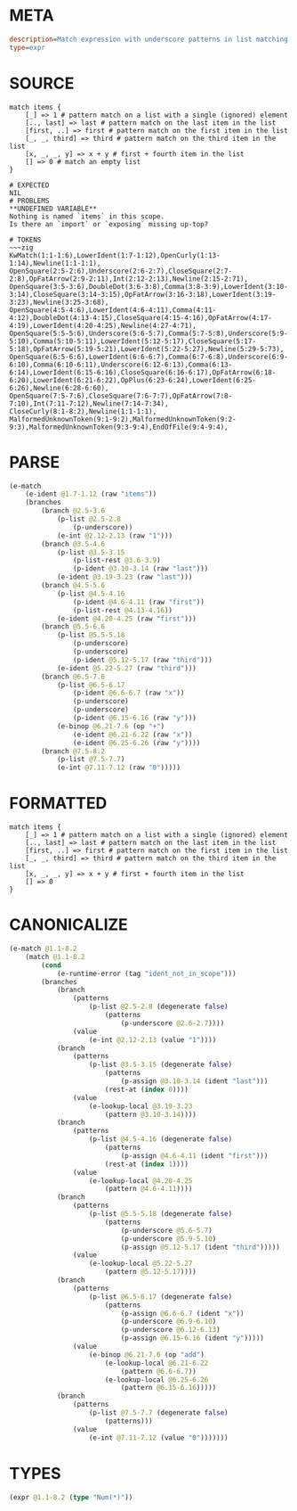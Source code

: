 # META
~~~ini
description=Match expression with underscore patterns in list matching
type=expr
~~~
# SOURCE
~~~roc
match items {
    [_] => 1 # pattern match on a list with a single (ignored) element
    [.., last] => last # pattern match on the last item in the list
    [first, ..] => first # pattern match on the first item in the list
    [_, _, third] => third # pattern match on the third item in the list
    [x, _, _, y] => x + y # first + fourth item in the list
    [] => 0 # match an empty list
}
~~~
~~~
# EXPECTED
NIL
# PROBLEMS
**UNDEFINED VARIABLE**
Nothing is named `items` in this scope.
Is there an `import` or `exposing` missing up-top?

# TOKENS
~~~zig
KwMatch(1:1-1:6),LowerIdent(1:7-1:12),OpenCurly(1:13-1:14),Newline(1:1-1:1),
OpenSquare(2:5-2:6),Underscore(2:6-2:7),CloseSquare(2:7-2:8),OpFatArrow(2:9-2:11),Int(2:12-2:13),Newline(2:15-2:71),
OpenSquare(3:5-3:6),DoubleDot(3:6-3:8),Comma(3:8-3:9),LowerIdent(3:10-3:14),CloseSquare(3:14-3:15),OpFatArrow(3:16-3:18),LowerIdent(3:19-3:23),Newline(3:25-3:68),
OpenSquare(4:5-4:6),LowerIdent(4:6-4:11),Comma(4:11-4:12),DoubleDot(4:13-4:15),CloseSquare(4:15-4:16),OpFatArrow(4:17-4:19),LowerIdent(4:20-4:25),Newline(4:27-4:71),
OpenSquare(5:5-5:6),Underscore(5:6-5:7),Comma(5:7-5:8),Underscore(5:9-5:10),Comma(5:10-5:11),LowerIdent(5:12-5:17),CloseSquare(5:17-5:18),OpFatArrow(5:19-5:21),LowerIdent(5:22-5:27),Newline(5:29-5:73),
OpenSquare(6:5-6:6),LowerIdent(6:6-6:7),Comma(6:7-6:8),Underscore(6:9-6:10),Comma(6:10-6:11),Underscore(6:12-6:13),Comma(6:13-6:14),LowerIdent(6:15-6:16),CloseSquare(6:16-6:17),OpFatArrow(6:18-6:20),LowerIdent(6:21-6:22),OpPlus(6:23-6:24),LowerIdent(6:25-6:26),Newline(6:28-6:60),
OpenSquare(7:5-7:6),CloseSquare(7:6-7:7),OpFatArrow(7:8-7:10),Int(7:11-7:12),Newline(7:14-7:34),
CloseCurly(8:1-8:2),Newline(1:1-1:1),
MalformedUnknownToken(9:1-9:2),MalformedUnknownToken(9:2-9:3),MalformedUnknownToken(9:3-9:4),EndOfFile(9:4-9:4),
~~~
# PARSE
~~~clojure
(e-match
	(e-ident @1.7-1.12 (raw "items"))
	(branches
		(branch @2.5-3.6
			(p-list @2.5-2.8
				(p-underscore))
			(e-int @2.12-2.13 (raw "1")))
		(branch @3.5-4.6
			(p-list @3.5-3.15
				(p-list-rest @3.6-3.9)
				(p-ident @3.10-3.14 (raw "last")))
			(e-ident @3.19-3.23 (raw "last")))
		(branch @4.5-5.6
			(p-list @4.5-4.16
				(p-ident @4.6-4.11 (raw "first"))
				(p-list-rest @4.13-4.16))
			(e-ident @4.20-4.25 (raw "first")))
		(branch @5.5-6.6
			(p-list @5.5-5.18
				(p-underscore)
				(p-underscore)
				(p-ident @5.12-5.17 (raw "third")))
			(e-ident @5.22-5.27 (raw "third")))
		(branch @6.5-7.6
			(p-list @6.5-6.17
				(p-ident @6.6-6.7 (raw "x"))
				(p-underscore)
				(p-underscore)
				(p-ident @6.15-6.16 (raw "y")))
			(e-binop @6.21-7.6 (op "+")
				(e-ident @6.21-6.22 (raw "x"))
				(e-ident @6.25-6.26 (raw "y"))))
		(branch @7.5-8.2
			(p-list @7.5-7.7)
			(e-int @7.11-7.12 (raw "0")))))
~~~
# FORMATTED
~~~roc
match items {
	[_] => 1 # pattern match on a list with a single (ignored) element
	[.., last] => last # pattern match on the last item in the list
	[first, ..] => first # pattern match on the first item in the list
	[_, _, third] => third # pattern match on the third item in the list
	[x, _, _, y] => x + y # first + fourth item in the list
	[] => 0
}
~~~
# CANONICALIZE
~~~clojure
(e-match @1.1-8.2
	(match @1.1-8.2
		(cond
			(e-runtime-error (tag "ident_not_in_scope")))
		(branches
			(branch
				(patterns
					(p-list @2.5-2.8 (degenerate false)
						(patterns
							(p-underscore @2.6-2.7))))
				(value
					(e-int @2.12-2.13 (value "1"))))
			(branch
				(patterns
					(p-list @3.5-3.15 (degenerate false)
						(patterns
							(p-assign @3.10-3.14 (ident "last")))
						(rest-at (index 0))))
				(value
					(e-lookup-local @3.19-3.23
						(pattern @3.10-3.14))))
			(branch
				(patterns
					(p-list @4.5-4.16 (degenerate false)
						(patterns
							(p-assign @4.6-4.11 (ident "first")))
						(rest-at (index 1))))
				(value
					(e-lookup-local @4.20-4.25
						(pattern @4.6-4.11))))
			(branch
				(patterns
					(p-list @5.5-5.18 (degenerate false)
						(patterns
							(p-underscore @5.6-5.7)
							(p-underscore @5.9-5.10)
							(p-assign @5.12-5.17 (ident "third")))))
				(value
					(e-lookup-local @5.22-5.27
						(pattern @5.12-5.17))))
			(branch
				(patterns
					(p-list @6.5-6.17 (degenerate false)
						(patterns
							(p-assign @6.6-6.7 (ident "x"))
							(p-underscore @6.9-6.10)
							(p-underscore @6.12-6.13)
							(p-assign @6.15-6.16 (ident "y")))))
				(value
					(e-binop @6.21-7.6 (op "add")
						(e-lookup-local @6.21-6.22
							(pattern @6.6-6.7))
						(e-lookup-local @6.25-6.26
							(pattern @6.15-6.16)))))
			(branch
				(patterns
					(p-list @7.5-7.7 (degenerate false)
						(patterns)))
				(value
					(e-int @7.11-7.12 (value "0")))))))
~~~
# TYPES
~~~clojure
(expr @1.1-8.2 (type "Num(*)"))
~~~
